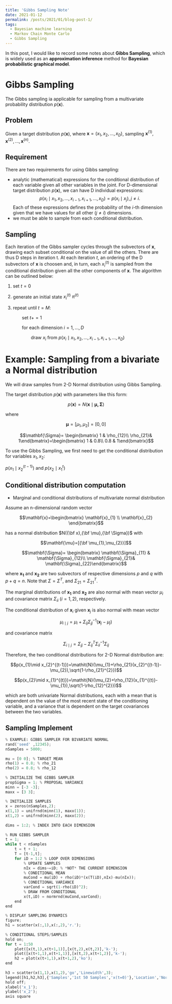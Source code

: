 ```yaml
---
title: 'Gibbs Sampling Note'
date: 2021-01-12
permalink: /posts/2021/01/blog-post-1/
tags:
  - Bayesian machine learning
  - Markov Chain Monte Carlo
  - Gibbs Sampling
---
```


In this post, I would like to record some notes about **Gibbs Sampling**, which is widely used as an **approximation inference** method for **Bayesian probabilistic graphical model**.

Gibbs Sampling
======
The Gibbs sampling ia applicable for sampling from a multivariate probability distribution $p(\mathbf{x})$.

Problem
---
Given a target distribution $p(\mathbf{x})$, where $\mathbf{x}=(x_{1},x_{2},...,x_{D})$, sampling $\mathbf{x}^{(1)},\mathbf{x}^{(2)},...,\mathbf{x}^{(n)}$.

Requirement
---
There are two requirements for using Gibbs sampling:
- analytic (mathematical) expressions for the conditional distribution of each variable given all other variables in the joint.
For D-dimensional target distribution $p(\mathbf{x})$, we can have D individual expressions:
$$p(x_{i}\mid x_{1},x_{2},...,x_{i-1},x_{i+1},...,x_{D})=p(x_{i}\mid x_{j}),j\neq i.$$
Each of these expressions defines the probability of the $i$-th dimension given that we have values for all other $(j\neq i)$ dimensions.
- we must be able to sample from each conditional distribution.

Sampling
---
Each iteration of the Gibbs sampler cycles through the subvectors of $\mathbf{x}$, drawing each subset conditional on the value of all the others. There are thus D steps in iteration t. At each iteration $t$, an ordering of the D subvectors of $\mathbf{x}$ is choosen and, in turn, each $x_{i}^{(t)}$ is sampled from the conditional distribution given all the other components of $\mathbf{x}$. The algorithm can be outlined below:

1. set $t=0$
2. generate an initial state $x_{i}^{(t)}~\pi^{(t)}$
3. repeat until $t=M$:

   &emsp;&emsp;set $t+=1$

   &emsp;&emsp;for each dimension $i=1,...,D$

      &emsp;&emsp;&emsp;&emsp;draw $x_{i}$ from $p(x_{i}\mid x_{1},x_{2},...,x_{i-1},x_{i+1},...,x_{D})$

Example: Sampling from a bivariate a Normal distribution
======
We will draw samples from 2-D Normal distribution using Gibbs Sampling.

The target distribution $p(\mathbf{x})$ with parameters like this form:

$$p(\mathbf{x})=\mathit{N}(\mathbf{x}\mid \mathbf{\mu,\Sigma})$$

where 

$$\mathbf{\mu}=[\mu_{1},\mu_{2}]=[0,0]$$ 

$$\mathbf{\Sigma}= \begin{bmatrix} 1 & \rho_{12}\\ \rho_{21}& 1\end{bmatrix}=\begin{bmatrix} 1 & 0.8\\ 0.8 & 1\end{bmatrix}$$

To use the Gibbs Sampling, we first need to get the conditional distribution for variables $x_{1},x_{2}$:

$p(x_{1}\mid x_{2}^{(t-1)})$ and $p(x_{2}\mid x_{1}^{t})$

Conditional distribution computation
---
- Marginal and conditional distributions of multivariate normal distribution

Assume an n-dimensional random vector

$$\mathbf{x}=\begin{bmatrix} \mathbf{x}_{1} \\ \mathbf{x}_{2} \end{bmatrix}$$

has a normal distribution $N({\bf x},{\bf \mu},{\bf \Sigma})$ with

$$\mathbf{\mu}=[{\bf \mu_{1},\mu_{2}}]$$ 

$$\mathbf{\Sigma}= \begin{bmatrix} \mathbf{\Sigma}_{11} & \mathbf{\Sigma}_{12}\\ \mathbf{\Sigma}_{21}& \mathbf{\Sigma}_{22}\end{bmatrix}$$

where $\mathbf{x_{1}}$ and $\mathbf{x_{2}}$ are two subvectors of respective dimensions $p$ and $q$ with $p+q=n$. Note that $\Sigma=\Sigma^{T}$, and $\Sigma_{21}=\Sigma_{21}^{T}$.

The marginal distributions of $\mathbf{x_{1}}$ and $\mathbf{x_{2}}$ are also normal with mean vector $\mu_{i}$ and covariance matrix $\Sigma_{ii}$ ($i=1,2$), respectively.

The conditional distribution of $\mathbf{x}_{i}$ given $\mathbf{x}_{j}$ is also normal with mean vector

$$\mu_{i\mid j}=\mu_{i}+\Sigma_{ij}\Sigma_{jj}^{-1}(\mathbf{x}_{j}-\mu_{j})$$

and covariance matrix

$$\Sigma_{i\mid j}=\Sigma_{jj}-\Sigma_{ij}^{T}\Sigma_{ii}^{-1}\Sigma_{ij}$$

Therefore, the two conditional distributions for 2-D Normal distribution are:

$$p(x_{1}\mid x_{2}^{(t-1)})=\mathit{N}(\mu_{1}+\rho_{21}(x_{2}^{(t-1)}-\mu_{2}),\sqrt{1-\rho_{21}^{2}})$$

$$p(x_{2}\mid x_{1}^{(t)})=\mathit{N}(\mu_{2}+\rho_{12}(x_{1}^{(t)}-\mu_{1}),\sqrt{1-\rho_{12}^{2}})$$

which are both univariate Normal distributions, each with a mean that is dependent on the value of the most recent state of the conditioning variable, and a variance that is dependent on the target covariances between the two variables.

Sampling Implement
---
```python
% EXAMPLE: GIBBS SAMPLER FOR BIVARIATE NORMAL
rand('seed' ,12345);
nSamples = 5000;
 
mu = [0 0]; % TARGET MEAN
rho(1) = 0.8; % rho_21
rho(2) = 0.8; % rho_12
 
% INITIALIZE THE GIBBS SAMPLER
propSigma = 1; % PROPOSAL VARIANCE
minn = [-3 -3];
maxx = [3 3];
 
% INITIALIZE SAMPLES
x = zeros(nSamples,2);
x(1,1) = unifrnd(minn(1), maxx(1));
x(1,2) = unifrnd(minn(2), maxx(2));
 
dims = 1:2; % INDEX INTO EACH DIMENSION
 
% RUN GIBBS SAMPLER
t = 1;
while t < nSamples
    t = t + 1;
    T = [t-1,t];
    for iD = 1:2 % LOOP OVER DIMENSIONS
        % UPDATE SAMPLES
        nIx = dims~=iD; % *NOT* THE CURRENT DIMENSION
        % CONDITIONAL MEAN
        muCond = mu(iD) + rho(iD)*(x(T(iD),nIx)-mu(nIx));
        % CONDITIONAL VARIANCE
        varCond = sqrt(1-rho(iD)^2);
        % DRAW FROM CONDITIONAL
        x(t,iD) = normrnd(muCond,varCond);
    end
end
 
% DISPLAY SAMPLING DYNAMICS
figure;
h1 = scatter(x(:,1),x(:,2),'r.');
 
% CONDITIONAL STEPS/SAMPLES
hold on;
for t = 1:50
    plot([x(t,1),x(t+1,1)],[x(t,2),x(t,2)],'k-');
    plot([x(t+1,1),x(t+1,1)],[x(t,2),x(t+1,2)],'k-');
    h2 = plot(x(t+1,1),x(t+1,2),'ko');
end
 
h3 = scatter(x(1,1),x(1,2),'go','Linewidth',3);
legend([h1,h2,h3],{'Samples','1st 50 Samples','x(t=0)'},'Location','Northwest')
hold off;
xlabel('x_1');
ylabel('x_2');
axis square
```
